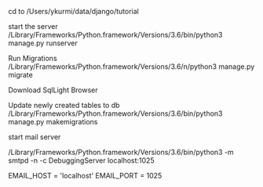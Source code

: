 cd to
/Users/ykurmi/data/django/tutorial

start the server
/Library/Frameworks/Python.framework/Versions/3.6/bin/python3 manage.py runserver

Run Migrations
/Library/Frameworks/Python.framework/Versions/3.6/n/python3 manage.py migrate

Download SqlLight Browser

Update newly created tables to db
 /Library/Frameworks/Python.framework/Versions/3.6/bin/python3 manage.py makemigrations


start mail server

/Library/Frameworks/Python.framework/Versions/3.6/bin/python3 -m smtpd -n -c DebuggingServer localhost:1025


EMAIL_HOST = 'localhost'
EMAIL_PORT = 1025